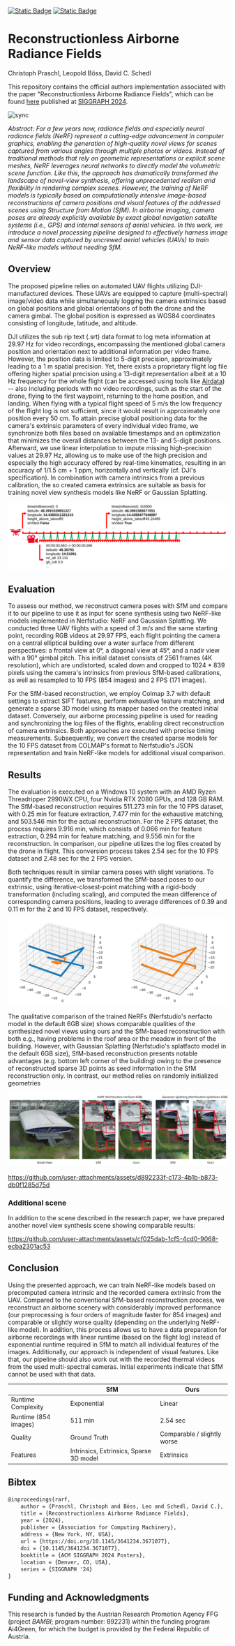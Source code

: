 [![Static Badge](https://img.shields.io/badge/DOI-10.1145%2F3641234.3671077-blue)](https://doi.org/10.1145/3641234.3671077) [![Static Badge](https://img.shields.io/badge/Webpage-bambi--eco.github.io%2FRARF%2F-blue)](https://bambi-eco.github.io/RARF)

# Reconstructionless Airborne Radiance Fields

Christoph Praschl, Leopold Böss, David C. Schedl

This repository contains the official authors implementation associated with the paper "Reconstructionless Airborne Radiance Fields", which can be found [here](https://doi.org/10.1145/3641234.3671077) published at [SIGGRAPH 2024](https://s2024.siggraph.org/).

![sync](./images/header.svg)

_Abstract: For a few years now, radiance fields and especially neural radiance fields (NeRF) represent a cutting-edge advancement in computer graphics, enabling the generation of high-quality novel views for scenes captured from various angles through multiple photos or videos. Instead of traditional methods that rely on geometric representations or explicit scene meshes, NeRF leverages neural networks to directly model the volumetric scene function. Like this, the approach has dramatically transformed the landscape of novel-view synthesis, offering unprecedented realism and flexibility in rendering complex scenes. However, the training of NeRF models is typically based on computationally intensive image-based reconstructions of camera positions and visual features of the addressed scenes using Structure from Motion (SfM). In airborne imaging, camera poses are already explicitly available by exact global navigation satellite systems (i.e., GPS) and internal sensors of aerial vehicles. In this work, we introduce a novel processing pipeline designed to effectively harness image and sensor data captured by uncrewed aerial vehicles (UAVs) to train NeRF-like models without needing SfM._

## Overview

The proposed pipeline relies on automated UAV flights utilizing DJI-manufactured devices. These UAVs are equipped to capture (multi-spectral) image/video data while simultaneously logging the camera extrinsics based on global positions and global orientations of both the drone and the camera gimbal. The global position is expressed as WGS84 coordinates consisting of longitude, latitude, and altitude.

DJI utilizes the sub rip text (.srt) data format to log meta information at 29.97 Hz for video recordings, encompassing the mentioned global camera position and orientation next to additional information per video frame. However, the position data is limited to 5-digit precision, approximately leading to a 1 m spatial precision. Yet, there exists a proprietary flight log file offering higher spatial precision using a 13-digit representation albeit at a 10 Hz frequency for the whole flight (can be accessed using tools like [Airdata](https://airdata.com/)) -- also including periods with no video recordings, such as the start of the drone, flying to the first waypoint, returning to the home position, and landing. When flying with a typical flight speed of 5 m/s the low frequency of the flight log is not sufficient, since it would result in approximately one position every 50 cm. To attain precise global positioning data for the camera's extrinsic parameters of every individual video frame, we synchronize both files based on available timestamps and an optimization that minimizes the overall distances between the 13- and 5-digit  positions. Afterward, we use linear interpolation to impute missing high-precision values at 29.97 Hz, allowing us to make use of the high precision and especially the high accuracy offered by real-time kinematics, resulting in an accuracy of 1/1.5 cm + 1 ppm, horizontally and vertically (cf. DJI's specification). In combination with camera intrinsics from a previous calibration, the so created camera extrinsics are suitable as basis for training novel view synthesis models like NeRF or Gaussian Splatting.

![sync](./images/sync.svg)


## Evaluation 

To assess our method, we reconstruct camera poses with SfM and compare it to our pipeline to use it as input for scene synthesis using two NeRF-like models implemented in Nerfstudio: NeRF and Gaussian Splatting. We conducted three UAV flights with a speed of 3 m/s and the same starting point, recording RGB videos at 29.97 FPS, each flight pointing the camera on a central elliptical building over a water surface from different perspectives: a frontal view at 0°, a diagonal view at 45°, and a nadir view with a 90° gimbal pitch. This initial dataset consists of 2561 frames (4K resolution), which are undistorted, scaled down and cropped to 1024 * 839 pixels using the camera's intrinsics from previous SfM-based calibrations, as well as resampled to 10 FPS (854 images) and 2 FPS (171 images). 

For the SfM-based reconstruction, we employ Colmap 3.7 with default settings to extract SIFT features, perform exhaustive feature matching, and generate a sparse 3D model using its mapper based on the created initial dataset. Conversely, our airborne processing pipeline is used for reading and synchronizing the log files of the flights, enabling direct reconstruction of camera extrinsics. Both approaches are executed with precise timing measurements. Subsequently, we convert the created sparse models for the 10 FPS dataset from COLMAP's format to Nerfstudio's JSON representation and train NeRF-like models for additional visual comparison. 

## Results

The evaluation is executed on a Windows 10 system with an AMD Ryzen Threadripper 2990WX CPU, four Nvidia RTX 2080 GPUs, and 128 GB RAM. The SfM-based reconstruction requires 511.273 min for the 10 FPS dataset, with 0.25 min for feature extraction, 7.477 min for the exhaustive matching, and 503.546 min for the actual reconstruction. For the 2 FPS dataset, the process requires 9.916 min, which consists of 0.066 min for feature extraction, 0.294 min for feature matching, and 9.556 min for the reconstruction. In comparison, our pipeline utilizes the log files created by the drone in flight. This conversion process takes 2.54 sec for the 10 FPS dataset and 2.48 sec for the 2 FPS version.

Both techniques result in similar camera poses with slight variations. To quantify the difference, we transformed the SfM-based poses to our extrinsic, using iterative-closest-point matching with a rigid-body transformation (including scaling), and computed the mean difference of corresponding camera positions, leading to average differences of 0.39 and 0.11 m for the 2 and 10 FPS dataset, respectively. 

![positions](./images/positions.png)

The qualitative comparison of the trained NeRFs (Nerfstudio's nerfacto model in the default 6GB size) shows comparable qualities of the synthesized novel views using ours and the SfM-based reconstruction with both e.g., having problems in the roof area or the meadow in front of the building. However, with Gaussian Splatting (Nerfstudio's splatfacto model in the default 6GB size), SfM-based reconstruction presents notable advantages (e.g. bottom left corner of the building) owing to the presence of reconstructed sparse 3D points as seed information in the SfM reconstruction only. In contrast, our method relies on randomly initialized geometries

![result](./images/result.svg)

https://github.com/user-attachments/assets/d892233f-c173-4b1b-b873-db0f1285d75d

### Additional scene

In addition to the scene described in the research paper, we have prepared another novel view synthesis scene showing comparable results:

https://github.com/user-attachments/assets/cf025dab-1cf5-4cd0-9068-ecba2301ac53

## Conclusion

Using the presented approach, we can train NeRF-like models based on precomputed camera intrinsic and the recorded camera extrinsic from the UAV. Compared to the conventional SfM-based reconstruction process, we reconstruct an airborne scenery with considerably improved performance (our preprocessing is four orders of magnitude faster for 854 images) and comparable or slightly worse quality (depending on the underlying NeRF-like model). In addition, this process allows us to have a data preparation for airborne recordings with linear runtime (based on the flight log) instead of exponential runtime required in SfM to match all individual features of the images. Additionally, our approach is independent of visual features. Like that, our pipeline should also work out with the recorded thermal videos from the used multi-spectral cameras. Initial experiments indicate that SfM cannot be used with that data.


|                      | SfM                                     | Ours                        |
|----------------------|-----------------------------------------|-----------------------------|
| Runtime Complexity   | Exponential                             | Linear                      |
| Runtime (854 images) | 511 min                                 | 2.54 sec                    |
| Quality              | Ground Truth                            | Comparable / slightly worse |
| Features             | Intrinsics, Extrinsics, Sparse 3D model | Extrinsics                  |


## Bibtex

```
@inproceedings{rarf,
    author = {Praschl, Christoph and Böss, Leo and Schedl, David C.},
    title = {Reconstructionless Airborne Radiance Fields},
    year = {2024},
    publisher = {Association for Computing Machinery},
    address = {New York, NY, USA},
    url = {https://doi.org/10.1145/3641234.3671077},
    doi = {10.1145/3641234.3671077},
    booktitle = {ACM SIGGRAPH 2024 Posters},
    location = {Denver, CO, USA},
    series = {SIGGRAPH '24}
}
```

## Funding and Acknowledgments

This research is funded by the Austrian Research Promotion Agency FFG (project _BAMBI_; program number: 892231) within the funding program Ai4Green, for which the budget is provided by the Federal Republic of Austria. 

